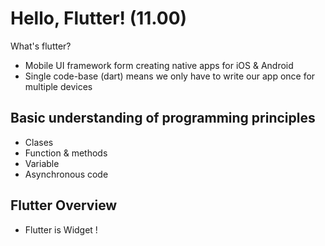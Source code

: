 # Hello, Flutter! (11.00)

What's flutter?

- Mobile UI framework form creating native apps for iOS & Android
- Single code-base (dart) means we only have to write our app once for multiple devices

## Basic understanding of programming principles

- Clases
- Function & methods
- Variable
- Asynchronous code

## Flutter Overview

- Flutter is Widget !
